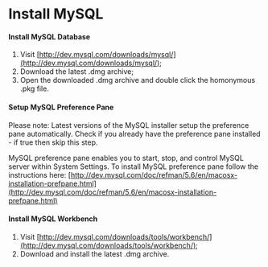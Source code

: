 # Install MySQL

#### Install MySQL Database

1. Visit [http://dev.mysql.com/downloads/mysql/](http://dev.mysql.com/downloads/mysql/);
2. Download the latest .dmg archive;
3. Open the downloaded .dmg archive and double click the homonymous .pkg file.

#### Setup MySQL Preference Pane

Please note: Latest versions of the MySQL installer setup the preference pane automatically. Check if you already have the preference pane installed - if true then skip this step.

MySQL preference pane enables you to start, stop, and control MySQL server within System Settings. To install MySQL preference pane follow the instructions here: [http://dev.mysql.com/doc/refman/5.6/en/macosx-installation-prefpane.html](http://dev.mysql.com/doc/refman/5.6/en/macosx-installation-prefpane.html)

#### Install MySQL Workbench

1. Visit [http://dev.mysql.com/downloads/tools/workbench/](http://dev.mysql.com/downloads/tools/workbench/);
2. Download and install the latest .dmg archive.
